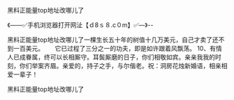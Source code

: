 黑料正能量top地址改哪儿了

《——✅手机浏览器打开网沚【ｄ8ｓ８.c０m】✅—》--

黑料正能量top地址改哪儿了一棵生长五十年的树值十几万美元，自己才卖了还不到一百美元。　　
它已过程了三分之一的功夫，即是如许跟着风飘荡。
	10、有情人已成眷属，终可以长相厮守。耳鬓厮磨的日子，你们相敬如宾。亲亲我我的时刻，你们举案齐眉。亲爱的，持子之手，与尔偕老。祝：洞房花烛新婚语，相亲相爱一辈子！





黑料正能量top地址改哪儿了
